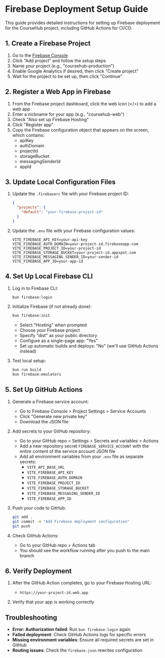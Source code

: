 # Firebase Deployment Setup Guide

This guide provides detailed instructions for setting up Firebase deployment for the CourseHub project, including GitHub Actions for CI/CD.

## 1. Create a Firebase Project

1. Go to the [Firebase Console](https://console.firebase.google.com/)
2. Click "Add project" and follow the setup steps
3. Name your project (e.g., "coursehub-production")
4. Enable Google Analytics if desired, then click "Create project"
5. Wait for the project to be set up, then click "Continue"

## 2. Register a Web App in Firebase

1. From the Firebase project dashboard, click the web icon (</>) to add a web app
2. Enter a nickname for your app (e.g., "coursehub-web")
3. Check "Also set up Firebase Hosting"
4. Click "Register app"
5. Copy the Firebase configuration object that appears on the screen, which contains:
   - apiKey
   - authDomain
   - projectId
   - storageBucket
   - messagingSenderId
   - appId

## 3. Update Local Configuration Files

1. Update the `.firebaserc` file with your Firebase project ID:
   ```json
   {
     "projects": {
       "default": "your-firebase-project-id"
     }
   }
   ```

2. Update the `.env` file with your Firebase configuration values:
   ```
   VITE_FIREBASE_API_KEY=your-api-key
   VITE_FIREBASE_AUTH_DOMAIN=your-project-id.firebaseapp.com
   VITE_FIREBASE_PROJECT_ID=your-project-id
   VITE_FIREBASE_STORAGE_BUCKET=your-project-id.appspot.com
   VITE_FIREBASE_MESSAGING_SENDER_ID=your-sender-id
   VITE_FIREBASE_APP_ID=your-app-id
   ```

## 4. Set Up Local Firebase CLI

1. Log in to Firebase CLI:
   ```bash
   bun firebase:login
   ```

2. Initialize Firebase (if not already done):
   ```bash
   bun firebase:init
   ```
   - Select "Hosting" when prompted
   - Choose your Firebase project
   - Specify "dist" as your public directory
   - Configure as a single-page app: "Yes"
   - Set up automatic builds and deploys: "No" (we'll use GitHub Actions instead)

3. Test local setup:
   ```bash
   bun run build
   bun firebase:emulators
   ```

## 5. Set Up GitHub Actions

1. Generate a Firebase service account:
   - Go to Firebase Console > Project Settings > Service Accounts
   - Click "Generate new private key"
   - Download the JSON file

2. Add secrets to your GitHub repository:
   - Go to your GitHub repo > Settings > Secrets and variables > Actions
   - Add a new repository secret `FIREBASE_SERVICE_ACCOUNT` with the entire content of the service account JSON file
   - Add all environment variables from your `.env` file as separate secrets:
     - `VITE_API_BASE_URL`
     - `VITE_FIREBASE_API_KEY`
     - `VITE_FIREBASE_AUTH_DOMAIN`
     - `VITE_FIREBASE_PROJECT_ID`
     - `VITE_FIREBASE_STORAGE_BUCKET`
     - `VITE_FIREBASE_MESSAGING_SENDER_ID`
     - `VITE_FIREBASE_APP_ID`

3. Push your code to GitHub:
   ```bash
   git add .
   git commit -m "Add Firebase deployment configuration"
   git push
   ```

4. Check GitHub Actions:
   - Go to your GitHub repo > Actions tab
   - You should see the workflow running after you push to the main branch

## 6. Verify Deployment

1. After the GitHub Action completes, go to your Firebase Hosting URL:
   - `https://your-project-id.web.app`

2. Verify that your app is working correctly

## Troubleshooting

- **Error: Authorization failed**: Run `bun firebase:login` again
- **Failed deployment**: Check GitHub Actions logs for specific errors
- **Missing environment variables**: Ensure all required secrets are set in GitHub
- **Routing issues**: Check the `firebase.json` rewrites configuration 